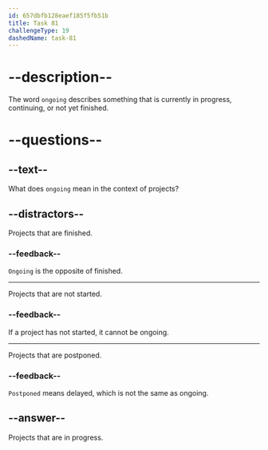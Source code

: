 ```yaml
---
id: 657dbfb128eaef185f5fb51b
title: Task 81
challengeType: 19
dashedName: task-81
---
```


# --description--

The word `ongoing` describes something that is currently in progress, continuing, or not yet finished.

# --questions--

## --text--

What does `ongoing` mean in the context of projects?

## --distractors--

Projects that are finished.

### --feedback--

`Ongoing` is the opposite of finished.

---

Projects that are not started.

### --feedback--

If a project has not started, it cannot be ongoing.

---

Projects that are postponed.

### --feedback--

`Postponed` means delayed, which is not the same as ongoing.

## --answer--

Projects that are in progress.

